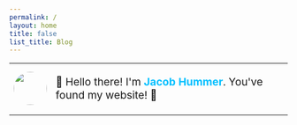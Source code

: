```yaml
---
permalink: /
layout: home
title: false
list_title: Blog
---
```


<table style="border: none;"><tr style="border: none;"><td style="border: none;">

<img width=60 src="https://avatars.githubusercontent.com/u/61068799?v=4" style="border-radius: 50%">

<td style="border: none;">

<p style="font-size: 1.2em;">👋 Hello there! I'm <b style="color:deepskyblue">Jacob Hummer</b>. You've found my website! 🤩</p>

</table>
